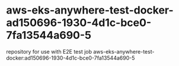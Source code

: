 # aws-eks-anywhere-test-docker-ad150696-1930-4d1c-bce0-7fa13544a690-5
repository for use with E2E test job aws-eks-anywhere-test-docker:ad150696-1930-4d1c-bce0-7fa13544a690-5
